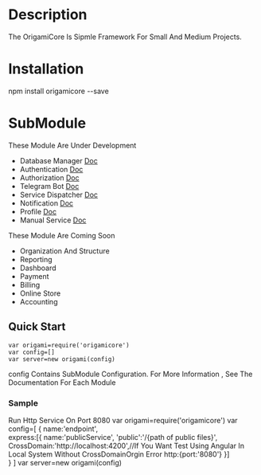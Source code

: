 # Description
The OrigamiCore Is Sipmle Framework For Small And Medium Projects.

# Installation
npm install origamicore --save

# SubModule
These Module Are Under Development 
- Database Manager [Doc](https://github.com/vahidHossaini/origami/tree/master/database)
- Authentication [Doc](https://github.com/vahidHossaini/origam/tree/master/authi)
- Authorization [Doc](https://github.com/vahidHossaini/origami/tree/master/authz)
- Telegram Bot [Doc](https://github.com/vahidHossaini/origami/tree/master/botrunner)
- Service Dispatcher [Doc](https://github.com/vahidHossaini/origami/tree/master/endpoint)
- Notification [Doc](https://github.com/vahidHossaini/origami/tree/master/notify)
- Profile [Doc](https://github.com/vahidHossaini/origami/tree/master/profile)
- Manual Service [Doc](https://github.com/vahidHossaini/origami/tree/master/service)

These Module Are Coming Soon
- Organization And Structure
- Reporting
- Dashboard
- Payment
- Billing
- Online Store
- Accounting


## Quick Start
	var origami=require('origamicore')
	var config=[]
	var server=new origami(config)


config Contains SubModule Configuration.
For More Information , See The Documentation For Each Module 

### Sample
Run Http Service On Port 8080
	var origami=require('origamicore')
	var config=[
	{
		name:'endpoint',	
		express:[{
			name:'publicService',
			'public':'/{path of public files}',
			CrossDomain:'http://localhost:4200',//If You Want Test Using Angular In Local System Without CrossDomainOrgin Error
			http:{port:'8080'}
		}]	
	}
	]
	var server=new origami(config)
